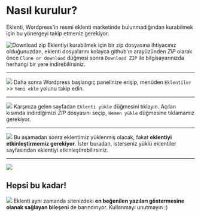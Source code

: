 
# Nasıl kurulur?
Eklenti, Wordpress'in resmi eklenti marketinde bulunmadığından kurabilmek için bu yönergeyi takip etmeniz gerekiyor.

![Download zip](https://cdn.pbrd.co/images/73g7QFyFI.png)
Eklentiyi kurabilmek için bir zip dosyasına ihtiyacınız olduğunuzdan, eklenti dosyalarını kolayca github'ın arayüzünden
*ZIP* olarak önce `Clone or download` düğmesi sonra `Download ZIP` ile bilgisayarınızda herhangi bir yere indirebilirsiniz.

------

![](https://cdn.pbrd.co/images/73m4AWntF.png)
Daha sonra Wordpress başlangıç panelinize erişip, menüden `Eklentiler` >> `Yeni ekle` yolunu takip edin.

------

![](https://cdn.pbrd.co/images/73n91fYpH.png)
Karşınıza gelen sayfadan `Eklenti yükle` düğmesini tıklayın. Açılan kısımda indirdiğimizi *ZIP* dosyasını seçip, `Hemen yükle` düğmesine tıklamamız gerekiyor.

------

![](https://cdn.pbrd.co/images/73pgIn6xi.png)
Bu aşamadan sonra eklentimiz yüklenmiş olacak, fakat **eklentiyi etkinleştirmemiz gerekiyor**. İster buradan, isterseniz
yüklü eklentiler sayfasından eklentiyi etkinleştirebilirsiniz.

------

![](https://cdn.pbrd.co/images/743ivdDio.png)
## Hepsi bu kadar!


![](https://cdn.pbrd.co/images/73qLRMIlG.png)
Eklenti aynı zamanda sitenizdeki **en beğenilen yazıları göstermesine olanak sağlayan bileşeni** de barındırıyor.
Kullanmayı unutmayın :)
